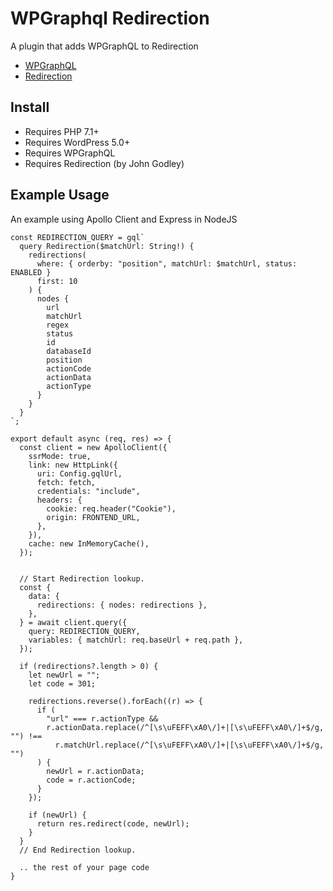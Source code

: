 # WPGraphql Redirection
A plugin that adds WPGraphQL to Redirection

- <a href="https://www.wpgraphql.com" target="_blank">WPGraphQL</a>
- <a href="https://redirection.me/" target="_blank">Redirection</a>


## Install
- Requires PHP 7.1+
- Requires WordPress 5.0+
- Requires WPGraphQL
- Requires Redirection (by John Godley)

## Example Usage
An example using Apollo Client and Express in NodeJS

    const REDIRECTION_QUERY = gql`
      query Redirection($matchUrl: String!) {
        redirections(
          where: { orderby: "position", matchUrl: $matchUrl, status: ENABLED }
          first: 10
        ) {
          nodes {
            url
            matchUrl
            regex
            status
            id
            databaseId
            position
            actionCode
            actionData
            actionType
          }
        }
      }
    `;

    export default async (req, res) => {
      const client = new ApolloClient({
        ssrMode: true,
        link: new HttpLink({
          uri: Config.gqlUrl,
          fetch: fetch,
          credentials: "include",
          headers: {
            cookie: req.header("Cookie"),
            origin: FRONTEND_URL,
          },
        }),
        cache: new InMemoryCache(),
      });


      // Start Redirection lookup.
      const {
        data: {
          redirections: { nodes: redirections },
        },
      } = await client.query({
        query: REDIRECTION_QUERY,
        variables: { matchUrl: req.baseUrl + req.path },
      });

      if (redirections?.length > 0) {
        let newUrl = "";
        let code = 301;

        redirections.reverse().forEach((r) => {
          if (
            "url" === r.actionType &&
            r.actionData.replace(/^[\s\uFEFF\xA0\/]+|[\s\uFEFF\xA0\/]+$/g, "") !==
              r.matchUrl.replace(/^[\s\uFEFF\xA0\/]+|[\s\uFEFF\xA0\/]+$/g, "")
          ) {
            newUrl = r.actionData;
            code = r.actionCode;
          }
        });

        if (newUrl) {
          return res.redirect(code, newUrl);
        }
      }
      // End Redirection lookup.

      .. the rest of your page code
    }
